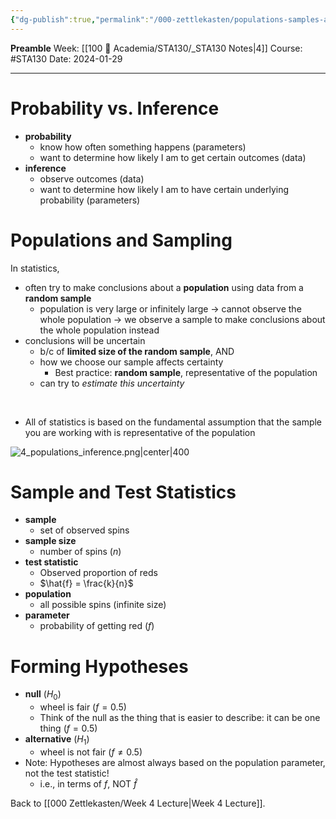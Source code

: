 ```yaml
---
{"dg-publish":true,"permalink":"/000-zettlekasten/populations-samples-and-hypotheses/","created":"2024-01-29T13:55:03.356-05:00","updated":"2024-01-30T20:21:21.354-05:00"}
---
```


**Preamble**
Week: [[100 📒 Academia/STA130/_STA130 Notes\|4]]
Course: #STA130
Date: 2024-01-29

---
# Probability vs. Inference

- **probability**
	- know how often something happens (parameters)
	- want to determine how likely I am to get certain outcomes (data)
- **inference**
	- observe outcomes (data)
	- want to determine how likely I am to have certain underlying probability (parameters)

# Populations and Sampling

In statistics,
- often try to make conclusions about a **population** using data from a **random sample**
	- population is very large or infinitely large → cannot observe the whole population → we observe a sample to make conclusions about the whole population instead
- conclusions will be uncertain
	- b/c of **limited size of the random sample**, AND
	- how we choose our sample affects certainty
		- Best practice: **random sample**, representative of the population
	- can try to *estimate this uncertainty*

<br>

- All of statistics is based on the fundamental assumption that the sample you are working with is representative of the population

![4_populations_inference.png|center|400](/img/user/Files/sta130/4_populations_inference.png)

# Sample and Test Statistics

- **sample**
	- set of observed spins
- **sample size**
	- number of spins ($n$)
- **test statistic**
	- Observed proportion of reds
	- $\hat{f} = \frac{k}{n}$
- **population**
	- all possible spins (infinite size)
- **parameter**
	- probability of getting red ($f$)

# Forming Hypotheses

- **null** ($H_{0}$)
	- wheel is fair ($f =  0.5$)
	- Think of the null as the thing that is easier to describe: it can be one thing ($f = 0.5$)
- **alternative** ($H_{1}$)
	- wheel is not fair ($f \neq 0.5$)
- Note: Hypotheses are almost always based on the population parameter, not the test statistic!
	- i.e., in terms of $f$, NOT $\hat{f}$

Back to [[000 Zettlekasten/Week 4 Lecture\|Week 4 Lecture]].